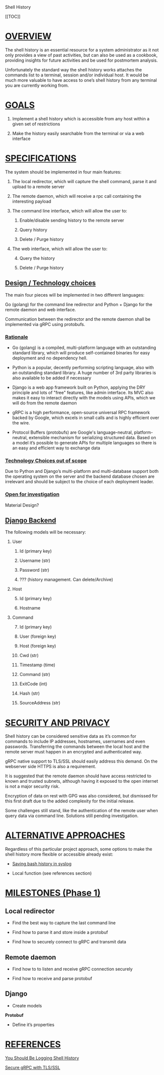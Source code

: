 

Shell History

[[TOC]]

# [OVERVIEW](#heading=h.14mpx6a8znb7)

The shell history is an essential resource for a system administrator as it not only provides a view of past activities, but can also be used as a cookbook, providing insights for future activities and be used for postmortem analysis.

Unfortunately the standard way the shell history works attaches the commands list to a terminal, session and/or individual host. It would be much more valuable to have access to one’s shell history from any terminal you are currently working from.

# [GOALS](#heading=h.oymnw3nlvwib)

1. Implement a shell history which is accessible from any host within a given set of restrictions

2. Make the history easily searchable from the terminal or via a web interface

# [SPECIFICATIONS](#heading=h.c5rpsdy8g2ak)

The system should be implemented in four main features: 

1. The local redirector, which will capture the shell command, parse it and upload to a remote server

2. The remote daemon, which will receive a rpc call containing the interesting payload

3. The command line interface, which will allow the user to:

    1. Enable/disable sending history to the remote server

    2. Query history

    3. Delete / Purge history

4. The web interface, which will allow the user to:

    4. Query the history

    5. Delete / Purge history

## [Design / Technology choices](#heading=h.fr4dxinclno1)

The main four pieces will be implemented in two different languages:

Go (golang) for the command line redirector and Python + Django for the remote daemon and web interface.

Communication between the redirector and the remote daemon shall be implemented via gRPC using protobufs.

### [Rationale](#heading=h.dfk45ayqk3e2)

* Go (golang) is a compiled, multi-platform language with an outstanding standard library, which will produce self-contained binaries for easy deployment and no dependency hell.

* Python is a popular, decently performing scripting language, also with an outstanding standard library. A huge number of 3rd party libraries is also available to be added if necessary

* Django is a web app framework built on Python, applying the DRY principle and lots of "free" features, like admin interface. Its MVC also makes it easy to interact directly with the models using APIs, which we will do from the remote daemon

* gRPC is a high performance, open-source universal RPC framework backed by Google, which excels in small calls and is highly efficient over the wire.

* Protocol Buffers (protobufs) are Google's language-neutral, platform-neutral, extensible mechanism for serializing structured data. Based on a model it’s possible to generate APIs for multiple languages so there is an easy and efficient way to exchange data

### [Technology Choices out of scope](#heading=h.qzix69ba6nfg)

Due to Python and Django’s multi-platform and multi-database support both the operating system on the server and the backend database chosen are irrelevant and should be subject to the choice of each deployment leader.

### [Open for investigation](#heading=h.u3c3ky23q74)

Material Design?

## [Django Backend](#heading=h.bvqr6g3449gj)

The following models will be necessary:

1. User

    1. Id (primary key)

    2. Username (str)

    3. Password (str)

    4. ??? (history management. Can delete/Archive)

2. Host

    5. Id (primary key)

    6. Hostname

3. Command

    7. Id (primary key)

    8. User (foreign key)

    9. Host (foreign key)

    10. Cwd (str)

    11. Timestamp (time)

    12. Command (str)

    13. ExitCode (int)

    14. Hash (str)

    15. SourceAddress (str)

# [SECURITY AND PRIVACY](#heading=h.ptid34x9au08)

Shell history can be considered sensitive data as it’s common for commands to include IP addresses, hostnames, usernames and even passwords. Transferring the commands between the local host and the remote server must happen in an encrypted and authenticated way.

gRPC native support to TLS/SSL should easily address this demand. On the webserver side HTTPS is also a requirement. 

It is suggested that the remote daemon should have access restricted to known and trusted subnets, although having it exposed to the open internet is not a major security risk.

Encryption of data on rest with GPG was also considered, but dismissed for this first draft due to the added complexity for the initial release.

Some challenges still stand, like the authentication of the remote user when query data via command line. Solutions still pending investigation.

# [ALTERNATIVE APPROACHES](#heading=h.4d1pwxczqj2p)

Regardless of this particular project approach, some options to make the shell history more flexible or accessible already exist:

* [Saving bash history in syslog](https://coderwall.com/p/anphha/save-bash-history-in-syslog-on-centos)

* Local function (see references section)

# [MILESTONES (Phase 1)](#heading=h.x5u0l8hx0kbh)

## Local redirector

* Find the best way to capture the last command line

* Find how to parse it and store inside a protobuf

* Find how to securely connect to gRPC and transmit data

## Remote daemon

* Find how to to listen and receive gRPC connection securely

* Find how to receive and parse protobuf

## Django 

* Create models

**Protobuf**

* Define it’s properties

# [REFERENCES](#heading=h.7paougypbnic)

[You Should Be Logging Shell ](https://www.jefftk.com/p/you-should-be-logging-shell-history)[History](https://www.jefftk.com/p/you-should-be-logging-shell-history)

[Secure gRPC with TLS/](https://bbengfort.github.io/programmer/2017/03/03/secure-grpc.html)[SSL](https://bbengfort.github.io/programmer/2017/03/03/secure-grpc.html)

